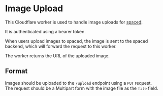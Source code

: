 # Image Upload

This Cloudflare worker is used to handle image uploads for [spaced](https://github.com/zsh-eng/spaced).

It is authenticated using a bearer token.

When users upload images to spaced, the image is sent to the spaced backend,
which will forward the request to this worker.

The worker returns the URL of the uploaded image.

## Format

Images should be uploaded to the `/upload` endpoint using a `PUT` request.
The request should be a Multipart form with the image file as the `file` field.